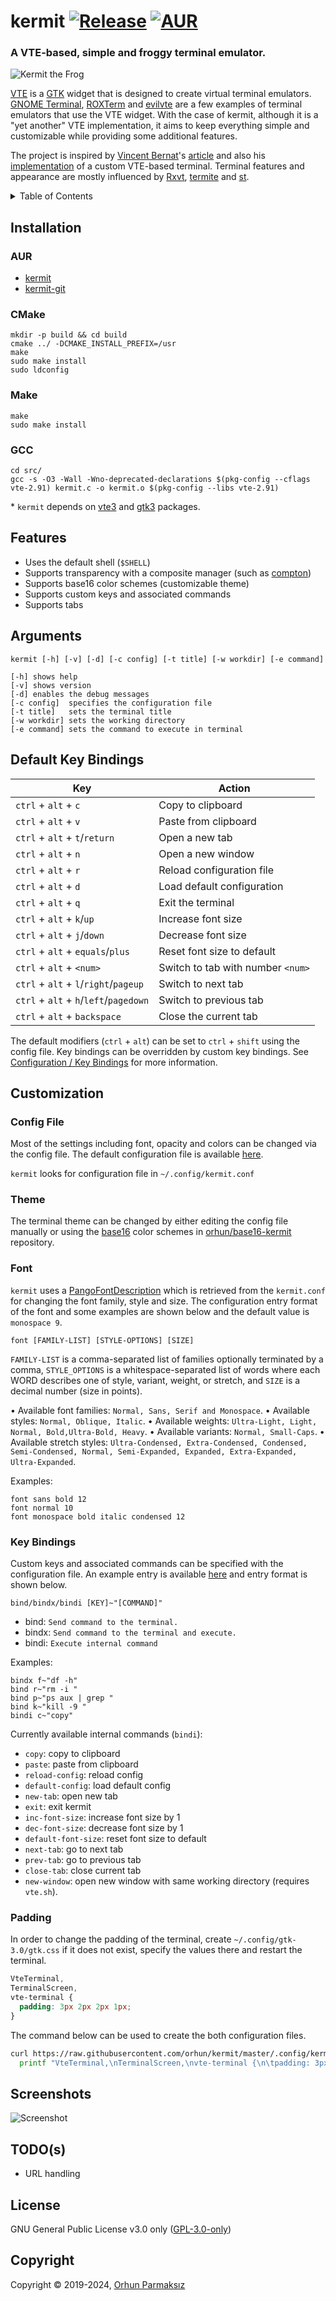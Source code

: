 # kermit [![Release](https://img.shields.io/github/release/orhun/kermit.svg?color=5B7C33&style=flat-square)](https://github.com/orhun/kermit/releases) [![AUR](https://img.shields.io/aur/version/kermit.svg?color=5B7C33&style=flat-square)](https://aur.archlinux.org/packages/kermit/)

### A VTE-based, simple and froggy terminal emulator.

![Kermit the Frog](https://user-images.githubusercontent.com/24392180/59636824-2af20180-915d-11e9-95dd-0a077ebc3cfa.gif)

[VTE](https://developer.gnome.org/vte/) is a [GTK](https://developer.gnome.org/gtk3/3.0/) widget that is designed to create virtual terminal emulators. [GNOME Terminal](https://help.gnome.org/users/gnome-terminal/stable/), [ROXTerm](https://github.com/realh/roxterm) and [evilvte](http://www.calno.com/evilvte/) are a few examples of terminal emulators that use the VTE widget. With the case of kermit, although it is a "yet another" VTE implementation, it aims to keep everything simple and customizable while providing some additional features.

The project is inspired by [Vincent Bernat](https://vincent.bernat.ch/en)'s [article](https://vincent.bernat.ch/en/blog/2017-write-own-terminal) and also his [implementation](https://github.com/vincentbernat/vbeterm) of a custom VTE-based terminal. Terminal features and appearance are mostly influenced by [Rxvt](https://wiki.archlinux.org/index.php/Rxvt-unicode), [termite](https://github.com/thestinger/termite) and [st](https://st.suckless.org/).

<details>
  <summary>Table of Contents</summary>

<!-- vim-markdown-toc GFM -->

- [Installation](#installation)
  - [AUR](#aur)
  - [CMake](#cmake)
  - [Make](#make)
  - [GCC](#gcc)
- [Features](#features)
- [Arguments](#arguments)
- [Default Key Bindings](#default-key-bindings)
- [Customization](#customization)
  - [Config File](#config-file)
  - [Theme](#theme)
  - [Font](#font)
  - [Key Bindings](#key-bindings)
  - [Padding](#padding)
- [Screenshots](#screenshots)
- [TODO(s)](#todos)
- [License](#license)
- [Copyright](#copyright)

<!-- vim-markdown-toc -->

</details>

## Installation

### AUR

- [kermit](https://aur.archlinux.org/packages/kermit/)
- [kermit-git](https://aur.archlinux.org/packages/kermit-git/)

### CMake

```
mkdir -p build && cd build
cmake ../ -DCMAKE_INSTALL_PREFIX=/usr
make
sudo make install
sudo ldconfig
```

### Make

```
make
sudo make install
```

### GCC

```
cd src/
gcc -s -O3 -Wall -Wno-deprecated-declarations $(pkg-config --cflags vte-2.91) kermit.c -o kermit.o $(pkg-config --libs vte-2.91)
```

\* `kermit` depends on [vte3](https://www.archlinux.org/packages/extra/x86_64/vte3/) and [gtk3](https://www.archlinux.org/packages/extra/x86_64/gtk3/) packages.

## Features

- Uses the default shell (`$SHELL`)
- Supports transparency with a composite manager (such as [compton](https://github.com/chjj/compton))
- Supports base16 color schemes (customizable theme)
- Supports custom keys and associated commands
- Supports tabs

## Arguments

```
kermit [-h] [-v] [-d] [-c config] [-t title] [-w workdir] [-e command]

[-h] shows help
[-v] shows version
[-d] enables the debug messages
[-c config]  specifies the configuration file
[-t title]   sets the terminal title
[-w workdir] sets the working directory
[-e command] sets the command to execute in terminal
```

## Default Key Bindings

| Key                                    | Action                            |
| -------------------------------------- | --------------------------------- |
| `ctrl` + `alt` + `c`                   | Copy to clipboard                 |
| `ctrl` + `alt` + `v`                   | Paste from clipboard              |
| `ctrl` + `alt` + `t`/`return`          | Open a new tab                    |
| `ctrl` + `alt` + `n`                   | Open a new window                 |
| `ctrl` + `alt` + `r`                   | Reload configuration file         |
| `ctrl` + `alt` + `d`                   | Load default configuration        |
| `ctrl` + `alt` + `q`                   | Exit the terminal                 |
| `ctrl` + `alt` + `k`/`up`              | Increase font size                |
| `ctrl` + `alt` + `j`/`down`            | Decrease font size                |
| `ctrl` + `alt` + `equals`/`plus`       | Reset font size to default        |
| `ctrl` + `alt` + `<num>`               | Switch to tab with number `<num>` |
| `ctrl` + `alt` + `l`/`right`/`pageup`  | Switch to next tab                |
| `ctrl` + `alt` + `h`/`left`/`pagedown` | Switch to previous tab            |
| `ctrl` + `alt` + `backspace`           | Close the current tab             |

The default modifiers (`ctrl` + `alt`) can be set to `ctrl` + `shift` using the config file.
Key bindings can be overridden by custom key bindings.
See [Configuration / Key Bindings](#key-bindings) for more information.

## Customization

### Config File

Most of the settings including font, opacity and colors can be changed via the config file. The default configuration file is available [here](https://github.com/orhun/kermit/blob/master/.config/kermit.conf).

`kermit` looks for configuration file in `~/.config/kermit.conf`

### Theme

The terminal theme can be changed by either editing the config file manually or using the [base16](https://github.com/chriskempson/base16) color schemes in [orhun/base16-kermit](https://github.com/orhun/base16-kermit) repository.

### Font

`kermit` uses a [PangoFontDescription](https://developer.gnome.org/pygtk/stable/class-pangofontdescription.html) which is retrieved from the `kermit.conf` for changing the font family, style and size. The configuration entry format of the font and some examples are shown below and the default value is `monospace 9`.

```
font [FAMILY-LIST] [STYLE-OPTIONS] [SIZE]
```

`FAMILY-LIST` is a comma-separated list of families optionally terminated by a comma, `STYLE_OPTIONS` is a whitespace-separated list of words where each WORD describes one of style, variant, weight, or stretch, and `SIZE` is a decimal number (size in points).

• Available font families: `Normal, Sans, Serif and Monospace`.
• Available styles: `Normal, Oblique, Italic`.
• Available weights: `Ultra-Light, Light, Normal, Bold,Ultra-Bold, Heavy`.
• Available variants: `Normal, Small-Caps`.
• Available stretch styles: `Ultra-Condensed, Extra-Condensed, Condensed, Semi-Condensed, Normal, Semi-Expanded, Expanded, Extra-Expanded, Ultra-Expanded`.

Examples:

```
font sans bold 12
font normal 10
font monospace bold italic condensed 12
```

### Key Bindings

Custom keys and associated commands can be specified with the configuration file. An example entry is available [here](https://github.com/orhun/kermit/blob/master/.config/kermit.conf#L14) and entry format is shown below.

```
bind/bindx/bindi [KEY]~"[COMMAND]"
```

- bind: `Send command to the terminal.`
- bindx: `Send command to the terminal and execute.`
- bindi: `Execute internal command`

Examples:

```
bindx f~"df -h"
bind r~"rm -i "
bind p~"ps aux | grep "
bind k~"kill -9 "
bindi c~"copy"
```

Currently available internal commands (`bindi`):

- `copy`: copy to clipboard
- `paste`: paste from clipboard
- `reload-config`: reload config
- `default-config`: load default config
- `new-tab`: open new tab
- `exit`: exit kermit
- `inc-font-size`: increase font size by 1
- `dec-font-size`: decrease font size by 1
- `default-font-size`: reset font size to default
- `next-tab`: go to next tab
- `prev-tab`: go to previous tab
- `close-tab`: close current tab
- `new-window`: open new window with same working directory (requires `vte.sh`).

### Padding

In order to change the padding of the terminal, create `~/.config/gtk-3.0/gtk.css` if it does not exist, specify the values there and restart the terminal.

```css
VteTerminal,
TerminalScreen,
vte-terminal {
  padding: 3px 2px 2px 1px;
}
```

The command below can be used to create the both configuration files.

```bash
curl https://raw.githubusercontent.com/orhun/kermit/master/.config/kermit.conf --output ~/.config/kermit.conf && \
  printf "VteTerminal,\nTerminalScreen,\nvte-terminal {\n\tpadding: 3px 2px 2px 1px;\n}\n" > ~/.config/gtk-3.0/gtk.css
```

## Screenshots

![Screenshot](https://user-images.githubusercontent.com/24392180/87167894-5a2e6000-c2d6-11ea-9c99-fa05cf56f40b.gif)

## TODO(s)

- URL handling

## License

GNU General Public License v3.0 only ([GPL-3.0-only](https://www.gnu.org/licenses/gpl.txt))

## Copyright

Copyright © 2019-2024, [Orhun Parmaksız](mailto:orhunparmaksiz@gmail.com)
